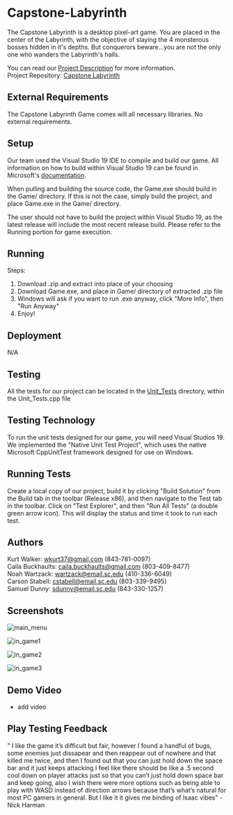 # Capstone-Labyrinth  
The Capstone Labyrinth is a desktop pixel-art game. You are placed in the center of the Labyrinth, with the objective of slaying the 4 monsterous bosses hidden in it's depths. But conquerors beware...you are not the only one who wanders the Labyrinth's halls.  

You can read our [Project Description](https://github.com/SCCapstone/Capstone-Labyrinth/wiki/Project-Description) for more information.  
Project Repository: [Capstone Labyrinth](https://github.com/SCCapstone/Capstone-Labyrinth)

## External Requirements

The Capstone Labyrinth Game comes will all necessary libraries. No external requirements.

## Setup  

Our team used the Visual Studio 19 IDE to compile and build our game. All information on how to build within Visual Studio 19 can be found in Microsoft's [documentation](https://docs.microsoft.com/en-us/visualstudio/ide/walkthrough-building-an-application?view=vs-2019#build-the-application).

When pulling and building the source code, the Game.exe should build in the Game/ directory. If this is not the case, simply build the project, and place Game.exe in the Game/ directory.  

The user should not have to build the project within Visual Studio 19, as the latest release will include the most recent release build. Please refer to the Running portion for game execution.  

## Running  

Steps:  
1. Download .zip and extract into place of your choosing
2. Download Game.exe, and place in Game/ directory of extracted .zip file
3. Windows will ask if you want to run .exe anyway, click "More Info", then "Run Anyway"  
4. Enjoy!

## Deployment

N/A

## Testing

All the tests for our project can be located in the [Unit_Tests](https://github.com/SCCapstone/Capstone-Labyrinth/tree/master/Unit_Tests) directory, within the Unit_Tests.cpp file

## Testing Technology

To run the unit tests designed for our game, you will need Visual Studios 19. We implemented the "Native Unit Test Project", which uses the native Microsoft CppUnitTest framework designed for use on Windows.

## Running Tests

Create a local copy of our project, build it by clicking "Build Solution" from the Build tab in the toolbar (Release x86), and then navigate to the Test tab in the toolbar. Click on "Test Explorer", and then "Run All Tests" (a double green arrow icon). This will display the status and time it took to run each test.

## Authors

Kurt Walker: wkurt37@gmail.com (843-781-0097)  
Caila Buckhaults: caila.buckhaults@gmail.com (803-409-8477)  
Noah Wartzack: wartzack@email.sc.edu (410-336-6049)  
Carson Stabell: cstabell@email.sc.edu (803-339-9495)  
Samuel Dunny: sdunny@email.sc.edu (843-330-1257)  

## Screenshots 
![main_menu](https://user-images.githubusercontent.com/55698285/115065741-8659bb80-9ebc-11eb-9d63-0137350248f2.png)

![in_game1](https://user-images.githubusercontent.com/55698285/115065670-6a561a00-9ebc-11eb-912a-5bd58ea903f2.png)

![in_game2](https://user-images.githubusercontent.com/55698285/115066090-097b1180-9ebd-11eb-9649-5a6ca707a291.png)

![in_game3](https://user-images.githubusercontent.com/55698285/115066386-71c9f300-9ebd-11eb-9477-c574fbd412b0.png)
  
  
## Demo Video  
- add video

## Play Testing Feedback
" I like the game it’s difficult but fair, however I found a handful of bugs, some enemies just dissapear and then reappear out of nowhere and that killed me twice, and then I found out that you can just hold down the space bar and it just keeps attacking I feel like there should be like a .5 second cool down on player attacks just so that you can’t just hold down space bar and keep going, also I wish there were more options such as being able to play with WASD instead of direction arrows because that’s what’s natural for most PC gamers in general. But I like it it gives me binding of Isaac vibes" - Nick Harman
